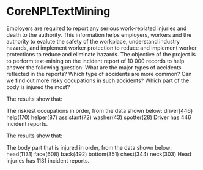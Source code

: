 # CoreNPLTextMining
Employers are required to report any serious work-replated injuries and death to the authority. This information helps employers, workers and the authority to evalute the safety of the workplace, understand industry hazards, and implement worker protection to reduce and implement worker protections to reduce and eliminate hazards. The objective of the project is to perform text-mining on the incident report of 10 000 records to help answer the following question:
What are the major types of accidents reflected in the reports?
Which type of accidents are more common?
Can we find out more risky occupations in such accidents?
Which part of the body is injured the most?

The results show that:

The riskiest occupations in order, from the data shown below: 
driver(446)  help(170)  helper(87) assistant(72) washer(43) spotter(28)
Driver has 446 incident reports.
 
The results show that:

The body part that is injured in order, from the data shown below:
head(1131)   face(608)   back(492)  bottom(351)  chest(344)   neck(303)
Head injuries has 1131 incident reports.









